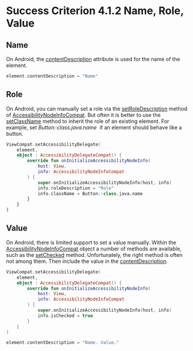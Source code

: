 # Success Criterion 4.1.2 Name, Role, Value

## Name

On Android, the [contentDescription](https://developer.android.com/reference/android/view/View.html#attr_android:contentDescription) attribute is used for the name of the element.

```kotlin
element.contentDescription = "Name"
```

## Role

On Android, you can manually set a role via the [setRoleDescription](<https://developer.android.com/reference/androidx/core/view/accessibility/AccessibilityNodeInfoCompat#setRoleDescription(java.lang.CharSequence)>) method of [AccessibilityNodeInfoCompat](https://developer.android.com/reference/androidx/core/view/accessibility/AccessibilityNodeInfoCompat). But often it is better to use the [setClassName](<https://developer.android.com/reference/androidx/core/view/accessibility/AccessibilityNodeInfoCompat#setClassName(java.lang.CharSequence)>) method to inherit the role of an existing element. For example, set *Button::class.java.name*  if an element should behave like a button.

```kotlin
ViewCompat.setAccessibilityDelegate(
    element,
    object : AccessibilityDelegateCompat() {
        override fun onInitializeAccessibilityNodeInfo(
            host: View,
            info: AccessibilityNodeInfoCompat
        ) {
            super.onInitializeAccessibilityNodeInfo(host, info)
            info.roleDescription = "Role"
            info.className = Button::class.java.name
        }
    }
)
```

## Value

On Android, there is limited support to set a value manually. Within the [AccessibilityNodeInfoCompat](https://developer.android.com/reference/androidx/core/view/accessibility/AccessibilityNodeInfoCompat) object a number of methods are available, such as the [setChecked](https://developer.android.com/reference/kotlin/androidx/core/view/accessibility/AccessibilityNodeInfoCompat#setchecked) method. Unfortunately, the right method is often not among them. Then include the value in the [contentDescription](https://developer.android.com/reference/android/view/View.html#attr_android:contentDescription).

```kotlin
ViewCompat.setAccessibilityDelegate(
    element,
    object : AccessibilityDelegateCompat() {
        override fun onInitializeAccessibilityNodeInfo(
            host: View,
            info: AccessibilityNodeInfoCompat
        ) {
            super.onInitializeAccessibilityNodeInfo(host, info)
            info.isChecked = true
        }
    }
)

element.contentDescription = "Name. Value."
```
